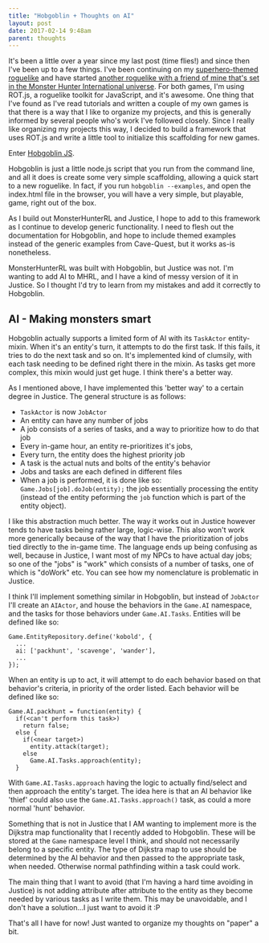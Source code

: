 ```yaml
---
title: "Hobgoblin + Thoughts on AI"
layout: post
date: 2017-02-14 9:48am
parent: thoughts
---
```


It's been a little over a year since my last post (time flies!) and since then I've been up to a few things. I've been continuing on my [superhero-themed roguelike](http://github.com/jakofranko/hero) and have started [another roguelike with a friend of mine that's set in the Monster Hunter International universe](http://github.com/jakofranko/MonsterHunterRL). For both games, I'm using ROT.js, a roguelike toolkit for JavaScript, and it's awesome. One thing that I've found as I've read tutorials and written a couple of my own games is that there is a way that I like to organize my projects, and this is generally informed by several people who's work I've followed closely. Since I really like organizing my projects this way, I decided to build a framework that uses ROT.js and write a little tool to initialize this scaffolding for new games.

Enter [Hobgoblin JS](http://github.com/jakofranko/hobgoblinjs).

Hobgoblin is just a little node.js script that you run from the command line, and all it does is create some very simple scaffolding, allowing a quick start to a new roguelike. In fact, if you run `hobgoblin --examples`, and open the index.html file in the browser, you will have a very simple, but playable, game, right out of the box.

As I build out MonsterHunterRL and Justice, I hope to add to this framework as I continue to develop generic functionality. I need to flesh out the documentation for Hobgoblin, and hope to include themed examples instead of the generic examples from Cave-Quest, but it works as-is nonetheless.

MonsterHunterRL was built with Hobgoblin, but Justice was not. I'm wanting to add AI to MHRL, and I have a kind of messy version of it in Justice. So I thought I'd try to learn from my mistakes and add it correctly to Hobgoblin.

## AI - Making monsters smart

Hobgoblin actually supports a limited form of AI with its `TaskActor` entity-mixin. When it's an entity's turn, it attempts to do the first task. If this fails, it tries to do the next task and so on. It's implemented kind of clumsily, with each task needing to be defined right there in the mixin. As tasks get more complex, this mixin would just get huge. I think there's a better way.

As I mentioned above, I have implemented this 'better way' to a certain degree in Justice. The general structure is as follows:

- `TaskActor` is now `JobActor`
- An entity can have any number of jobs
- A job consists of a series of tasks, and a way to prioritize how to do that job
- Every in-game hour, an entity re-prioritizes it's jobs,
- Every turn, the entity does the highest priority job
- A task is the actual nuts and bolts of the entity's behavior
- Jobs and tasks are each defined in different files
- When a job is performed, it is done like so: `Game.Jobs[job].doJob(entity);` the job essentially processing the entity (instead of the entity peforming the `job` function which is part of the entity object).

I like this abstraction much better. The way it works out in Justice however tends to have tasks being rather large, logic-wise. This also won't work more generically because of the way that I have the prioritization of jobs tied directly to the in-game time. The language ends up being confusing as well, because in Justice, I want most of my NPCs to have actual day jobs; so one of the "jobs" is "work" which consists of a number of tasks, one of which is "doWork" etc. You can see how my nomenclature is problematic in Justice.

I think I'll implement something similar in Hobgoblin, but instead of `JobActor` I'll create an `AIActor`, and house the behaviors in the `Game.AI` namespace, and the tasks for those behaviors under `Game.AI.Tasks`. Entities will be defined like so:

```
Game.EntityRepository.define('kobold', {
  ...
  ai: ['packhunt', 'scavenge', 'wander'],
  ...
});
```

When an entity is up to act, it will attempt to do each behavior based on that behavior's criteria, in priority of the order listed. Each behavior will be defined like so:

```
Game.AI.packhunt = function(entity) {
  if(<can't perform this task>)
    return false;
  else {
    if(<near target>)
      entity.attack(target);
    else
      Game.AI.Tasks.approach(entity);
  }
```

With `Game.AI.Tasks.approach` having the logic to actually find/select and then approach the entity's target. The idea here is that an AI behavior like 'thief' could also use the `Game.AI.Tasks.approach()` task, as could a more normal 'hunt' behavior.

Something that is not in Justice that I AM wanting to implement more is the Dijkstra map functionality that I recently added to Hobgoblin. These will be stored at the `Game` namespace level I think, and should not necessarily belong to a specific entity. The type of Dijkstra map to use should be determined by the AI behavior and then passed to the appropriate task, when needed. Otherwise normal pathfinding within a task could work.

The main thing that I want to avoid (that I'm having a hard time avoiding in Justice) is not adding attribute after attribute to the entity as they become needed by various tasks as I write them. This may be unavoidable, and I don't have a solution...I just want to avoid it :P

That's all I have for now! Just wanted to organize my thoughts on "paper" a bit.
